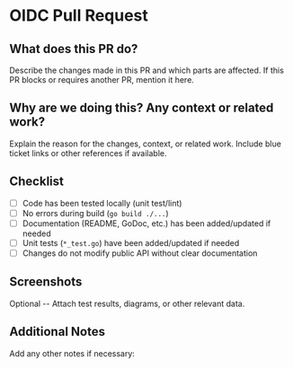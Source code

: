# OIDC Pull Request

## What does this PR do?
Describe the changes made in this PR and which parts are affected. If this PR blocks or requires another PR, mention it here.

## Why are we doing this? Any context or related work?
Explain the reason for the changes, context, or related work. Include blue ticket links or other references if available.

## Checklist
- [ ] Code has been tested locally (unit test/lint)
- [ ] No errors during build (`go build ./...`)
- [ ] Documentation (README, GoDoc, etc.) has been added/updated if needed
- [ ] Unit tests (`*_test.go`) have been added/updated if needed
- [ ] Changes do not modify public API without clear documentation

## Screenshots
Optional -- Attach test results, diagrams, or other relevant data.

## Additional Notes
Add any other notes if necessary:
